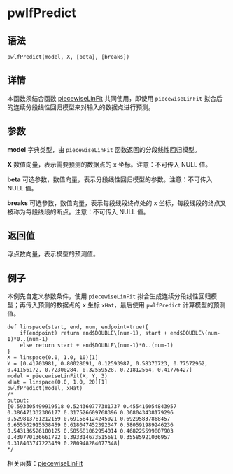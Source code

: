 # pwlfPredict

## 语法

`pwlfPredict(model, X, [beta], [breaks])`

## 详情

本函数须结合函数 [piecewiseLinFit](piecewiselinfit.html)
共同使用，即使用 `piecewiseLinFit` 拟合后的连续分段线性回归模型来对输入的数据点进行预测。

## 参数

**model** 字典类型，由 `piecewiseLinFit` 函数返回的分段线性回归模型。

**X** 数值向量，表示需要预测的数据点的 x 坐标。注意：不可传入 NULL 值。

**beta** 可选参数，数值向量，表示分段线性回归模型的参数。注意：不可传入 NULL 值。

**breaks** 可选参数，数值向量，表示每段线段终点处的 x 坐标，每段线段的终点又被称为每段线段的断点。注意：不可传入 NULL 值。

## 返回值

浮点数向量，表示模型的预测值。

## 例子

本例先自定义参数条件，使用 `piecewiseLinFit` 拟合生成连续分段线性回归模型；再传入预测的数据点的 x 坐标
`xHat`，最后使用 `pwlfPredict` 计算模型的预测值。

```
def linspace(start, end, num, endpoint=true){
	if(endpoint) return end$DOUBLE\(num-1), start + end$DOUBLE\(num-1)*0..(num-1)
	else return start + end$DOUBLE\(num-1)*0..(num-1)
}
X = linspace(0.0, 1.0, 10)[1]
Y = [0.41703981, 0.80028691, 0.12593987, 0.58373723, 0.77572962, 0.41156172, 0.72300284, 0.32559528, 0.21812564, 0.41776427]
model = piecewiseLinFit(X, Y, 3)
xHat = linspace(0.0, 1.0, 20)[1]
pwlfPredict(model, xHat)
/*
output:
[0.593305499919518 0.524360777381737 0.455416054843957 0.386471332306177 0.317526609768396 0.368043438179296 0.529813781212159 0.691584124245021 0.69295837868457  0.655502915538459 0.618047452392347 0.580591989246236 0.543136526100125 0.505681062954014 0.468225599807903 0.430770136661792 0.393314673515681 0.35585921036957  0.318403747223459 0.280948284077348]
*/
```

相关函数：[piecewiseLinFit](piecewiselinfit.html)

